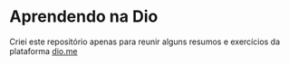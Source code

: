 # Aprendendo na Dio

Criei este repositório apenas para reunir alguns resumos e exercícios da plataforma [dio.me](https://www.dio.me/)
